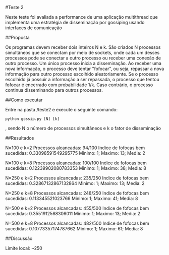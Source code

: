 #Teste 2

Neste teste foi avaliada a performance de uma aplicação multithread que implementa uma estratégia de disseminação por gossiping usando interfaces de comunicação

##Proposta

Os programas devem receber dois inteiros N e k. São criados N processos simultâneos que se conectam por meio de sockets, onde cada um desses processos pode se conectar a outro processo ou receber uma conexão de outro processo. Um único processo inicia a disseminação. Ao receber uma nova informação, o processo deve tentar "fofocar", ou seja, repassar a nova informação para outro processo escolhido aleatoriamente. Se o processo escolhido já possuir a informação a ser repassada, o processo que tentou fofocar é encerrado com probabilidade 1/k. Caso contrário, o processo continua disseminando para outros processos.


##Como executar

Entre na pasta /teste2 e execute o seguinte comando:
```
python gossip.py [N] [k]
```
, sendo N o número de processos simultâneos e k o fator de disseminação

##Resultados

N=100 e k=2
Processos alcancadas: 94/100
Indice de fofocas bem sucedidas: 0.33098591549295775
Minimo: 1; Maximo: 13; Media: 2

N=100 e k=8
Processos alcancadas: 100/100
Indice de fofocas bem sucedidas: 0.12239902080783353
Minimo: 1; Maximo: 38; Media: 8

N=250 e k=2
Processos alcancadas: 235/250
Indice de fofocas bem sucedidas: 0.32867132867132864
Minimo: 1; Maximo: 13; Media: 2

N=250 e k=8
Processos alcancadas: 248/250
Indice de fofocas bem sucedidas: 0.113345521023766
Minimo: 1; Maximo: 41; Media: 8

N=500 e k=2
Processos alcancadas: 455/500
Indice de fofocas bem sucedidas: 0.3551912568306011
Minimo: 1; Maximo: 13; Media: 2

N=500 e k=8
Processos alcancadas: 482/500
Indice de fofocas bem sucedidas: 0.10773357174787662
Minimo: 1; Maximo: 61; Media: 8


##Discussão

Limite local: ~250
